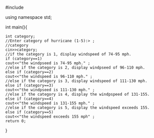 #include <iostream>

using namespace std;

int main(){
   
    int category;
    //Enter category of hurricane (1-5):> ;
    //category
    cin>>category;
    //if the category is 1, display windspeed of 74-95 mph.
    if (category==1)
    cout<<"the windpseed is 74-95 mph." ;
    //else if the category is 2, display windpseed of 96-110 mph.
    else if (category==2)
    cout<<"the windspeed is 96-110 mph." ;
    //else if the category is 3, display windspeed of 111-130 mph.
    else if (category==3)
    cout<<"the windpseed is 111-130 mph." ;
    //else if the category is 4, display the windpspeed of 131-155.
    else if (category==4)
    cout<<"the windspeed is 131-155 mph." ;
    //else if the category is 5, display the windspeed exceeds 155.
    else if (category==5)
    cout<<"the windspeed exceeds 155 mph" ;
    return 0;
}

